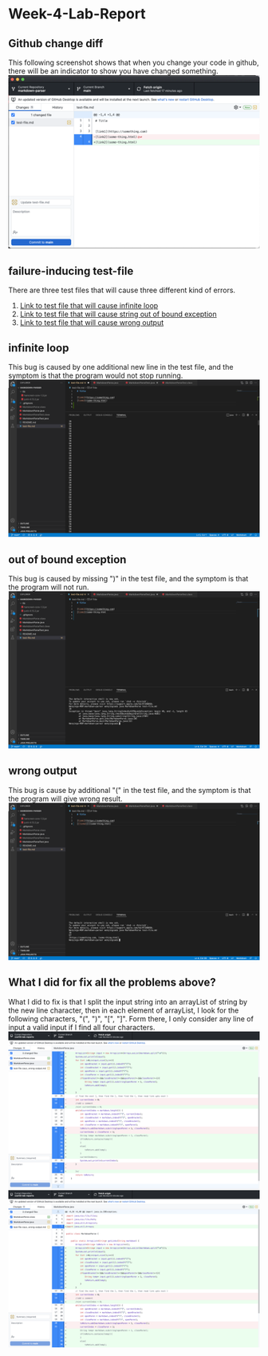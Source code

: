 # Week-4-Lab-Report
## Github change diff
This following screenshot shows that when you change your code in github, there will be an indicator to show you have changed something.
![image1](Week4-1.png)
## failure-inducing test-file
There are three test files that will cause three different kind of errors. 
1. [Link to test file that will cause infinite loop](test-file-cause-infinite-loop.md)
2. [Link to test file that will cause string out of bound exception](test-file-cause-stringOutOfBoundException.md)
3. [Link to test file that will cause wrong output](test-file-cause-wrong-output.md)
## infinite loop
This bug is caused by one additional new line in the test file, and the symptom is that the program would not stop running.
![infinite Loop](infiniteLoop.png)
## out of bound exception
This bug is caused by missing ")" in the test file, and the symptom is that the program will not run.
![stringOutOfBoundException](stringOutOfBoundException.png)
## wrong output 
This bug is cause by additional "(" in the test file, and the symptom is that the program will give wrong result. 
![wrongOutput](wrongOutput.png)
## What I did for fix all the problems above?
What I did to fix is that I split the input string into an arrayList of string by the new line character, then in each element of arrayList, I look for the following characters, "(", ")", "[", "]". Form there, I only consider any line of input a valid input if I find all four characters. 
![modification1](Modify-markdownParse-for-faluty-test-file1.png)
![modificaiton2](Modify-markdownParse-for-faluty-test-file2.png)